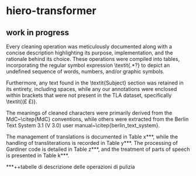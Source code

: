 # hiero-transformer
## work in progress

Every cleaning operation was meticulously documented along with a concise description highlighting its purpose, implementation, and the rationale behind its choice. These operations were compiled into tables, incorporating the regular symbol expression \textit{.*?} to depict an undefined sequence of words, numbers, and/or graphic symbols.

Furthermore, any text found in the \textit{Subject} section was retained in its entirety, including spaces, while any our annotations were enclosed within brackets that were not present in the TLA dataset, specifically \textit{(£ £)}.

The meanings of cleaned characters were primarily derived from the MdC~\citep{MdC} conventions, while others were extracted from the Berlin Text System 3.1 (V 3.0) user manual~\citep{berlin_text_system}.

The management of translations is documented in Table x***, while the handling of transliterations is recorded in Table y***. The processing of Gardiner code is detailed in Table z***, and the treatment of parts of speech is presented in Table k***.


***++tabelle di descrizione delle operazioni di pulizia
